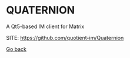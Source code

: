 # QUATERNION
 
 A Qt5-based IM client for Matrix
 
 SITE: https://github.com/quotient-im/Quaternion

 [Go back](https://portable-linux-apps.github.io/apps.html)
